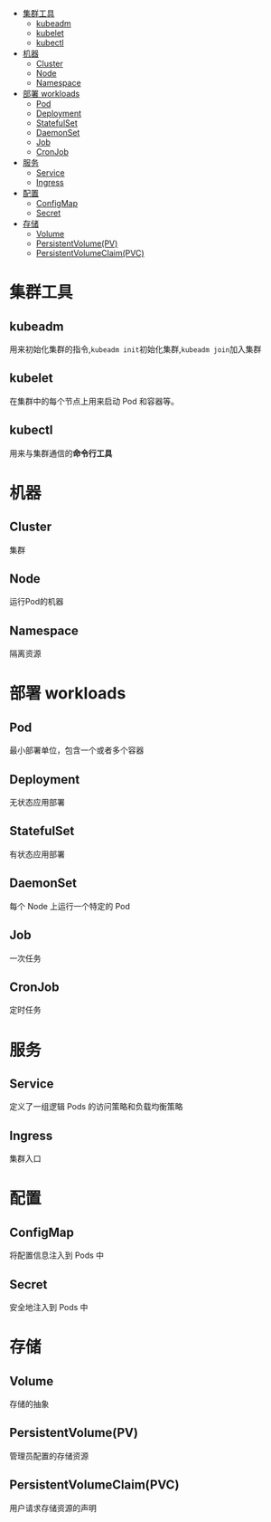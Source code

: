 <!-- TOC -->
* [集群工具](#集群工具)
  * [kubeadm](#kubeadm)
  * [kubelet](#kubelet)
  * [kubectl](#kubectl)
* [机器](#机器)
  * [Cluster](#cluster)
  * [Node](#node)
  * [Namespace](#namespace)
* [部署 workloads](#部署-workloads)
  * [Pod](#pod)
  * [Deployment](#deployment)
  * [StatefulSet](#statefulset)
  * [DaemonSet](#daemonset)
  * [Job](#job)
  * [CronJob](#cronjob)
* [服务](#服务)
  * [Service](#service)
  * [Ingress](#ingress)
* [配置](#配置)
  * [ConfigMap](#configmap)
  * [Secret](#secret)
* [存储](#存储)
  * [Volume](#volume)
  * [PersistentVolume(PV)](#persistentvolumepv)
  * [PersistentVolumeClaim(PVC)](#persistentvolumeclaimpvc)
<!-- TOC -->

# 集群工具

## kubeadm

用来初始化集群的指令,`kubeadm init`初始化集群,`kubeadm join`加入集群

## kubelet

在集群中的每个节点上用来启动 Pod 和容器等。

## kubectl

用来与集群通信的**命令行工具**

# 机器

## Cluster

集群

## Node

运行Pod的机器

## Namespace

隔离资源

# 部署 workloads

## Pod

最小部署单位，包含一个或者多个容器

## Deployment

无状态应用部署

## StatefulSet

有状态应用部署

## DaemonSet

每个 Node 上运行一个特定的 Pod

## Job

一次任务

## CronJob

定时任务

# 服务

## Service

定义了一组逻辑 Pods 的访问策略和负载均衡策略

## Ingress

集群入口

# 配置

## ConfigMap

将配置信息注入到 Pods 中

## Secret

安全地注入到 Pods 中

# 存储

## Volume

存储的抽象

## PersistentVolume(PV)

管理员配置的存储资源

## PersistentVolumeClaim(PVC)

用户请求存储资源的声明

